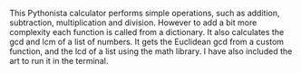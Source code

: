 This Pythonista calculator performs simple operations, such as addition, subtraction, multiplication and division. However to add a bit more complexity each function is called from a dictionary. It also calculates the gcd and lcm of a list of numbers.
It gets the Euclidean gcd from a custom function, and the lcd of a list using the math library. I have also included the art to run it in the terminal.
